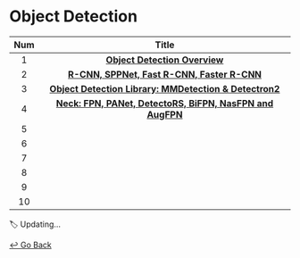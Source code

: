 # Object Detection

| Num  |                            Title                             |
| :--: | :----------------------------------------------------------: |
|  1   | **[Object Detection Overview](https://github.com/lisy0123/Boostcamp_AI_Tech/blob/main/07_Object_Detection/01_Object_Detection_Overview.md)** |
|  2   | **[R-CNN, SPPNet, Fast R-CNN, Faster R-CNN](https://github.com/lisy0123/Boostcamp_AI_Tech/blob/main/07_Object_Detection/02_R-CNN_ETC.md)** |
|  3   | **[Object Detection Library: MMDetection & Detectron2](https://github.com/lisy0123/Boostcamp_AI_Tech/blob/main/07_Object_Detection/03_Library.md)** |
|  4   | **[Neck: FPN, PANet, DetectoRS, BiFPN, NasFPN and AugFPN](https://github.com/lisy0123/Boostcamp_AI_Tech/blob/main/07_Object_Detection/04_Neck.md)** |
|  5   |                                                              |
|  6   |                                                              |
|  7   |                                                              |
|  8   |                                                              |
|  9   |                                                              |
|  10  |                                                              |

:label: Updating...



[↩️ Go Back](https://github.com/lisy0123/Boostcamp_AI_Tech)

